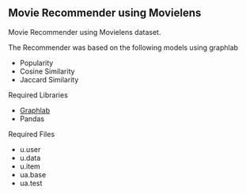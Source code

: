 ## Movie Recommender using Movielens

Movie Recommender using Movielens dataset.

The Recommender was based on the following models using graphlab

- Popularity
- Cosine Similarity
- Jaccard Similarity

Required Libraries

- [Graphlab](https://turi.com/products/create/quick-start-guide.html)
- Pandas

Required Files

- u.user
- u.data
- u.item
- ua.base
- ua.test
